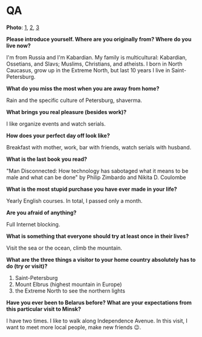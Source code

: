 # QA

**Photo**: [1][1], [2][2], [3][3]

[1]: https://ucarecdn.com/e9bd8609-0287-40d0-b01b-ebfe0780ea59/zarema-1.jpg
[2]: https://ucarecdn.com/072e1429-ef3b-4b24-abc9-3ab1ae49b3d9/zarema-2.jpg
[3]: https://ucarecdn.com/0d28b755-d9c1-4fac-ba9e-f629d952164d/zarema-3.jpg

**Please introduce yourself. Where are you originally from? Where do you live now?**

I'm from Russia and I'm Kabardian.
My family is multicultural: Kabardian, Ossetians, and Slavs;
Muslims, Christians, and atheists.
I born in North Caucasus, grow up in the Extreme North,
but last 10 years I live in Saint-Petersburg.

**What do you miss the most when you are away from home?**

Rain and the specific culture of Petersburg, shaverma.

**What brings you real pleasure (besides work)?**

I like organize events and watch serials.

**How does your perfect day off look like?**

Breakfast with mother, work, bar with friends, watch serials with husband.

**What is the last book you read?**

"Man Disconnected: How technology has sabotaged what it means to be male and what can be done"
by Philip Zimbardo and Nikita D. Coulombe

**What is the most stupid purchase you have ever made in your life?**

Yearly English courses. In total, I passed only a month.

**Are you afraid of anything?**

Full Internet blocking.

**What is something that everyone should try at least once in their lives?**

Visit the sea or the ocean, climb the mountain.

**What are the three things a visitor to your home country absolutely has to do (try or visit)?**

1. Saint-Petersburg
2. Mount Elbrus (highest mountain in Europe)
3. the Extreme North to see the northern lights

**Have you ever been to Belarus before? What are your expectations from this particular visit to Minsk?**

I have two times. I like to walk along Independence Avenue.
In this visit, I want to meet more local people, make new friends 😉.
